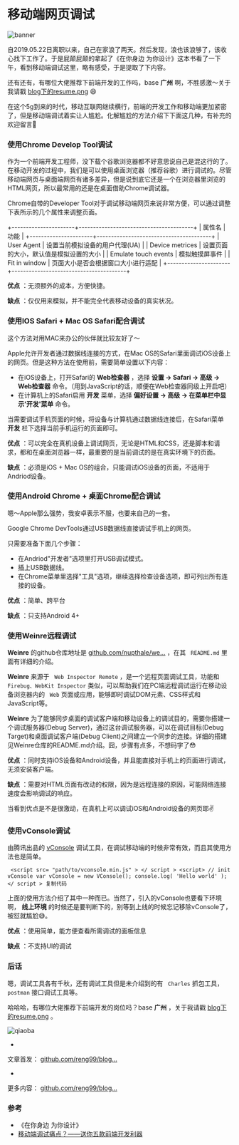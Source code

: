 # 移动端网页调试 #

![banner](https://user-gold-cdn.xitu.io/2019/5/26/16af4da48fd4b68b?imageView2/0/w/1280/h/960/ignore-error/1)

自2019.05.22日离职以来，自己在家浪了两天。然后发现，浪也该浪够了，该收心找下工作了。于是屁颠屁颠的拿起了《在你身边 为你设计》这本书看了一下午，看到移动端调试这里，略有感受，于是提取了下内容。

还有还有，有哪位大佬推荐下前端开发的工作吗，base **广州** 啊，不胜感激～关于我请戳 [blog下的resume.png]( https://link.juejin.im?target=https%3A%2F%2Fgithub.com%2Freng99%2Fblogs ) 😄

在这个5g到来的时代，移动互联网继续横行，前端的开发工作和移动端更加紧密了，但是移动端调试着实让人尴尬。化解尴尬的方法介绍下下面这几种，有补充的欢迎留言👏

### 使用Chrome Develop Tool调试 ###

作为一个前端开发工程师，没下载个谷歌浏览器都不好意思说自己是混这行的了。在移动开发的过程中，我们是可以使用桌面浏览器（推荐谷歌）进行调试的。尽管移动端网页与桌面端网页有诸多差异，但是说到底它还是一个在浏览器里浏览的HTML网页，所以最常用的还是在桌面借助Chrome调试器。

Chrome自带的Developer Tool对于调试移动端网页来说非常方便，可以通过调整下表所示的几个属性来调整页面。

+----------------------+----------------------------------------+
|        属性名        |                  功能                  |
+----------------------+----------------------------------------+
| User Agent           | 设置当前模拟设备的用户代理(UA)         |
| Device metrices      | 设置页面的大小，默认值是模拟设置的大小 |
| Emulate touch events | 模拟触摸屏事件                         |
| Fit in window        | 页面大小是否会根据窗口大小进行适配     |
+----------------------+----------------------------------------+

**优点** ：无须额外的成本，方便快捷。

**缺点** ：仅仅用来模拟，并不能完全代表移动设备的真实状况。

### 使用IOS Safari + Mac OS Safari配合调试 ###

这个方法对用MAC来办公的伙伴就比较友好了～

Apple允许开发者通过数据线连接的方式，在Mac OS的Safari里面调试iOS设备上的网页。但是这种方法在使用前，需要简单设置以下内容：

* 在iOS设备上，打开Safari的 **Web检查器** ，选择 **设置 -> Safari -> 高级 -> Web检查器** 命令。（用到JavaScript的话，顺便在Web检查器同级上开启吧）
* 在计算机上的Safari启用 **开发** 菜单，选择 **偏好设置 -> 高级 -> 在菜单栏中显示'开发'菜单** 命令。

当需要调试手机页面的时候，将设备与计算机通过数据线连接后，在Safari菜单 **开发** 栏下选择当前手机运行的页面即可。

**优点** ：可以完全在真机设备上调试网页，无论是HTML和CSS，还是脚本和请求，都和在桌面浏览器一样，最重要的是当前调试的是在真实环境下的页面。

**缺点** ：必须是iOS + Mac OS的组合，只能调试iOS设备的页面，不适用于Andriod设备。

### 使用Android Chrome + 桌面Chrome配合调试 ###

嗯～Apple那么强势，我安卓表示不服，也要来自己的一套。

Google Chrome DevTools通过USB数据线直接调试手机上的网页。

只需要准备下面几个步骤：

* 在Andriod"开发者"选项里打开USB调试模式。
* 插上USB数据线。
* 在Chrome菜单里选择"工具"选项，继续选择检查设备选项，即可列出所有连接的设备。

**优点** ：简单、跨平台

**缺点** ：只支持Android 4+

### 使用Weinre远程调试 ###

**Weinre** 的github仓库地址是 [github.com/nupthale/we…]( https://link.juejin.im?target=https%3A%2F%2Fgithub.com%2Fnupthale%2Fweinre ) ，在其 ` README.md` 里面有详细的介绍。

**Weinre** 来源于 ` Web Inspector Remote` ，是一个远程页面调试工具，功能和 ` Firebug、WebKit Inspector` 类似，可以帮助我们在PC端远程调试运行在移动设备浏览器内的 ` Web` 页面或应用，能够即时调试DOM元素、CSS样式和JavaScript等。

**Weinre** 为了能够同步桌面的调试客户端和移动设备上的调试目的，需要你搭建一个调试服务器(Debug Server)，通过这台调试服务器，可以在调试目标(Debug Target)和桌面调试客户端(Debug Client)之间建立一个同步的连接。详细的搭建见Weinre仓库的README.md介绍。囧，步骤有点多，不想码字了😳

**优点** ：同时支持iOS设备和Android设备，并且能直接对手机上的页面进行调试，无须安装客户端。

**缺点** ：需要对HTML页面有改动的权限，因为是远程连接的原因，可能网络连接速度会影响调试的响应。

当看到优点是不是很激动，在真机上可以调试iOS和Android设备的网页耶✌️

### 使用vConsole调试 ###

由腾讯出品的 [vConsole]( https://link.juejin.im?target=https%3A%2F%2Fgithub.com%2FTencent%2FvConsole ) 调试工具，在调试移动端的时候非常有效，而且其使用方法也是简单。

` <script src= "path/to/vconsole.min.js" > </ script > <script> // init vConsole var vConsole = new VConsole(); console.log( 'Hello world' ); </ script > 复制代码`

上面的使用方法介绍了其中一种而已。当然了，引入的vConsole也要看下环境啊， **线上环境** 的时候还是要判断下的，别等到上线的时候忘记移除vConsole了，被怼就尴尬😅。

**优点** ：使用简单，能方便查看所需调试的面板信息

**缺点** ：不支持UI的调试

### 后话 ###

嗯，调试工具各有千秋，还有调试工具但是未介绍到的有 ` Charles` 抓包工具， ` postman` 接口调试工具等。

哈哈哈，有哪位大佬推荐下前端开发的岗位吗？base **广州** ，关于我请戳 [blog下的resume.png]( https://link.juejin.im?target=https%3A%2F%2Fgithub.com%2Freng99%2Fblogs ) 。

![qiaoba](https://user-gold-cdn.xitu.io/2018/7/10/16481e2fa26f85d4?imageView2/0/w/1280/h/960/ignore-error/1)

* 

文章首发： [github.com/reng99/blog…]( https://link.juejin.im?target=https%3A%2F%2Fgithub.com%2Freng99%2Fblogs%2Fissues%2F26 )

* 

更多内容： [github.com/reng99/blog…]( https://link.juejin.im?target=https%3A%2F%2Fgithub.com%2Freng99%2Fblogs )

### 参考 ###

* 《在你身边 为你设计》
* [移动端调试痛点？——送你五款前端开发利器]( https://juejin.im/post/5b72e1f66fb9a009d018fb94 )